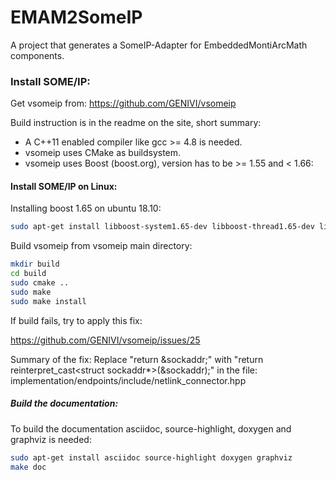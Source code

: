<!-- (c) https://github.com/MontiCore/monticore -->
# EMAM2SomeIP

A project that generates a SomeIP-Adapter for EmbeddedMontiArcMath components.

### Install SOME/IP:

Get vsomeip from: https://github.com/GENIVI/vsomeip

Build instruction is in the readme on the site, short summary:
- A C++11 enabled compiler like gcc >= 4.8 is needed.
- vsomeip uses CMake as buildsystem.
- vsomeip uses Boost (boost.org), version has to be >= 1.55 and < 1.66:

#### Install SOME/IP on Linux:

Installing boost 1.65 on ubuntu 18.10:
```bash
sudo apt-get install libboost-system1.65-dev libboost-thread1.65-dev libboost-log1.65-dev
```
Build vsomeip from vsomeip main directory:
```bash
mkdir build
cd build
sudo cmake ..
sudo make
sudo make install
```

If build fails, try to apply this fix:

https://github.com/GENIVI/vsomeip/issues/25

Summary of the fix:
Replace "return &sockaddr;" with "return reinterpret_cast<struct sockaddr*>(&sockaddr);"
in the file: implementation/endpoints/include/netlink_connector.hpp

##### Build the documentation:

To build the documentation asciidoc, source-highlight, doxygen and graphviz is needed:
```bash
sudo apt-get install asciidoc source-highlight doxygen graphviz
make doc
```
